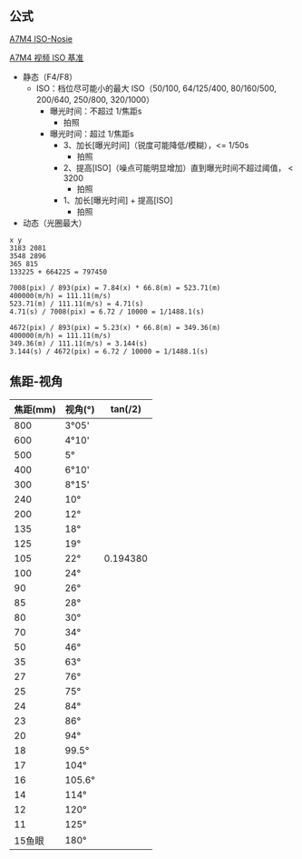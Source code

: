 ## 公式

[A7M4 ISO-Nosie](../pictures/摄影/001.jpg)

[A7M4 视频 ISO 基准](../pictures/摄影/002.png)



- 静态（F4/F8）
  - ISO：档位尽可能小的最大 ISO（50/100, 64/125/400, 80/160/500, 200/640, 250/800, 320/1000）
    - 曝光时间：不超过 1/焦距s
      - 拍照
    - 曝光时间：超过 1/焦距s
      - 3、加长[曝光时间]（锐度可能降低/模糊），<= 1/50s
        - 拍照
      - 2、提高[ISO]（噪点可能明显增加）直到曝光时间不超过阈值， < 3200
        - 拍照
      - 1、加长[曝光时间] + 提高[ISO]
        - 拍照
- 动态（光圈最大）





```
x y
3183 2081
3548 2896
365 815
133225 + 664225 = 797450

7008(pix) / 893(pix) = 7.84(x) * 66.8(m) = 523.71(m)
400000(m/h) = 111.11(m/s)
523.71(m) / 111.11(m/s) = 4.71(s)
4.71(s) / 7008(pix) = 6.72 / 10000 = 1/1488.1(s)

4672(pix) / 893(pix) = 5.23(x) * 66.8(m) = 349.36(m)
400000(m/h) = 111.11(m/s)
349.36(m) / 111.11(m/s) = 3.144(s)
3.144(s) / 4672(pix) = 6.72 / 10000 = 1/1488.1(s)
```



## 焦距-视角

| 焦距(mm) | 视角(°) | tan(/2)  |
| -------- | ------- | -------- |
| 800      | 3°05'   |          |
| 600      | 4°10'   |          |
| 500      | 5°      |          |
| 400      | 6°10'   |          |
| 300      | 8°15'   |          |
| 240      | 10°     |          |
| 200      | 12°     |          |
| 135      | 18°     |          |
| 125      | 19°     |          |
| 105      | 22°     | 0.194380 |
| 100      | 24°     |          |
| 90       | 26°     |          |
| 85       | 28°     |          |
| 80       | 30°     |          |
| 70       | 34°     |          |
| 50       | 46°     |          |
| 35       | 63°     |          |
| 27       | 76°     |          |
| 25       | 75°     |          |
| 24       | 84°     |          |
| 23       | 86°     |          |
| 20       | 94°     |          |
| 18       | 99.5°   |          |
| 17       | 104°    |          |
| 16       | 105.6°  |          |
| 14       | 114°    |          |
| 12       | 120°    |          |
| 11       | 125°    |          |
| 15鱼眼    | 180°    |          |



